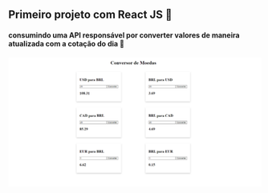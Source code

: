 ## Primeiro projeto com React JS 🚀

#### consumindo uma API responsável por converter valores de maneira atualizada com a cotação do dia 💸

<p align="center">
  <img width="720" src=https://github.com/samuelalmeida95/conversor-de-moedas/blob/main/conversor_de_moedas.png>
</p>
